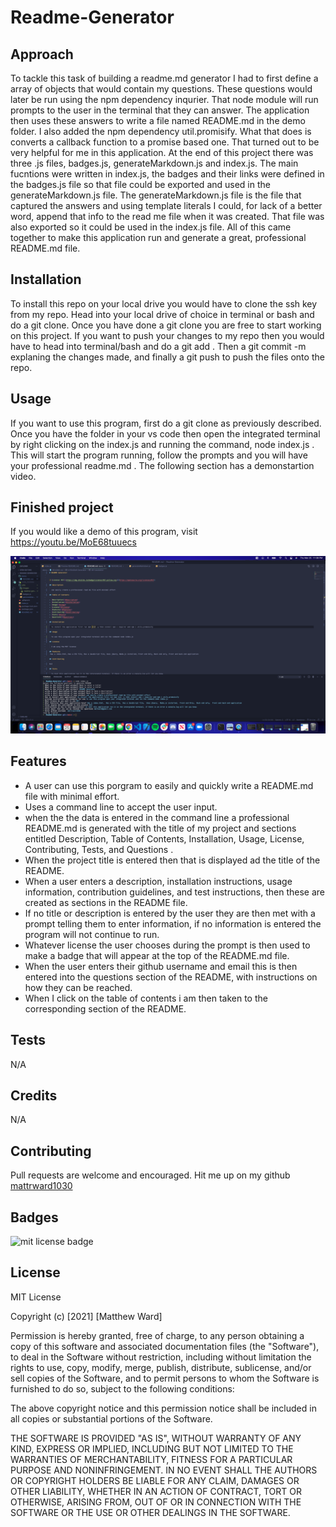 # Readme-Generator

## Approach 

To tackle this task of building a readme.md generator I had to first define a array of objects that would contain my questions. These questions would later be run using the npm dependency inqurier. That node module will run prompts to the user in the terminal that they can answer. The application then uses these answers to write a file named README.md in the demo folder. I also added the npm dependency util.promisify. What that does is converts a callback function to a promise based one. That turned out to be very helpful for me in this application. At the end of this project there was three .js files, badges.js, generateMarkdown.js and index.js. The main fucntions were written in index.js, the badges and their links were defined in the badges.js file so that file could be exported and used in the generateMarkdown.js file. The generateMarkdown.js file is the file that captured the answers and using template literals I could, for lack of a better word, append that info to the read me file when it was created. That file was also exported so it could be used in the index.js file. All of this came together to make this application run and generate a great, professional README.md file.

## Installation

To install this repo on your local drive you would have to clone the ssh key from my repo. Head into your local drive of choice in terminal or bash and do a git clone. Once you have done a git clone you are free to start working on this project. If you want to push your changes to my repo then you would have to head into terminal/bash and do a git add . Then a git commit -m explaning the changes made, and finally a git push to push the files onto the repo. 

## Usage 

If you want to use this program, first do a git clone as previously described. Once you have the folder in your vs code then open the integrated terminal by right clicking on the index.js and running the command, node index.js . This will start the program running, follow the prompts and you will have your professional readme.md . The following section has a demonstartion video.

## Finished project
 If you would like a demo of this program, visit https://youtu.be/MoE68tuuecs

<img src="./utils/images/readme-generator-screen-shot.png" alt="screenshot of completed README.md file">

## Features
<ul>
<li>A user can use this porgram to easily and quickly write a README.md file with minimal effort.</li>
<li>Uses a command line to accept the user input.</li>
<li>when the the data is entered in the command line a professional README.md is generated with the title of my project and sections entitled Description, Table of Contents, Installation, Usage, License, Contributing, Tests, and Questions .</li>
<li>When the project title is entered then that is displayed ad the title of the README.</li>
<li>When a user enters a description, installation instructions, usage information, contribution guidelines, and test instructions, then these are created as sections in the README file.</li>
<li>If no title or description is entered by the user they are then met with a prompt telling them to enter information, if no information is entered the program will not continue to run.</li>
<li>Whatever license the user chooses during the prompt is then used to make a badge that will appear at the top of the README.md file.</li>
<li>When the user enters their github username and email this is then entered into the questions section of the README, with instructions on how they can be reached.</li>
<li>When I click on the table of contents i am then taken to the corresponding section of the README.</li>
</ul>

## Tests
N/A

## Credits
N/A

## Contributing

Pull requests are welcome and encouraged. Hit me up on my github <a href="https://github.com/mattrward1030">mattrward1030</a>

## Badges
 <img src="https://shields.io/badge/license-MIT-green" alt="mit license badge">

## License

MIT License

Copyright (c) [2021] [Matthew Ward]

Permission is hereby granted, free of charge, to any person obtaining a copy
of this software and associated documentation files (the "Software"), to deal
in the Software without restriction, including without limitation the rights
to use, copy, modify, merge, publish, distribute, sublicense, and/or sell
copies of the Software, and to permit persons to whom the Software is
furnished to do so, subject to the following conditions:

The above copyright notice and this permission notice shall be included in all
copies or substantial portions of the Software.

THE SOFTWARE IS PROVIDED "AS IS", WITHOUT WARRANTY OF ANY KIND, EXPRESS OR
IMPLIED, INCLUDING BUT NOT LIMITED TO THE WARRANTIES OF MERCHANTABILITY,
FITNESS FOR A PARTICULAR PURPOSE AND NONINFRINGEMENT. IN NO EVENT SHALL THE
AUTHORS OR COPYRIGHT HOLDERS BE LIABLE FOR ANY CLAIM, DAMAGES OR OTHER
LIABILITY, WHETHER IN AN ACTION OF CONTRACT, TORT OR OTHERWISE, ARISING FROM,
OUT OF OR IN CONNECTION WITH THE SOFTWARE OR THE USE OR OTHER DEALINGS IN THE
SOFTWARE.
